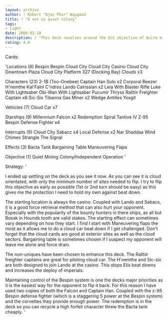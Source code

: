 ```yaml
---
layout: archive
author: ! Robert "Djas Phur" Waygood
title: ! "A not so quiet colony"
tags:
- Light
date: 2000-02-10
description: ! "This deck revolves around the ECC objective of Quite mining Colony/Independent Operation. There seem to be many variations on this deck. A common form is one that uses all the Cloud City sites and once flipped, uses Cloud City Celebration for force retrie"
rating: 4.0
---
```

Cards: 

'Locations (8)
Bespin
Bespin Cloud City
Cloud City Casino
Cloud City Downtown Plaza
Cloud City Platform 327 (Docking Bay)
Clouds	x3

Characters (23)
2-1B (Too-Onebee)
Captain Han Solo  x2
Corporal Beezer
H'nemthe
Kal'Falnl C'ndros
Lando Calrissian  x2
Leia With Blaster Rifle
Luke With Lightsaber
Obi-Wan With Lightsaber
Pucumir Thryss
Ralltiir Freighter Captain  x6
Sic-Six
Tibanna Gas Miner  x2
Wedge Antilles
Yoxgit

Vehicles (7)
Cloud Car  x7

Starships (9)
Millennium Falcon  x2
Redemption
Spiral
Tantive IV
Z-95 Bespin Defense Fighter  x4

Interrupts (9)
Cloud City Sabacc  x4
Local Defense  x2
Nar Shaddaa Wind Chimes
Strangle
The Signal

Effects (3)
Bacta Tank
Bargaining Table
Maneuvering Flaps

Objective (1)
Quiet Mining Colony/Independent Operation
'

Strategy: '

I ended up settling on the deck as you see it now. As you can see it is cloud orientated, with only the minimum number of sites needed to flip. I try to flip this objective as early as possible (1st or 2nd turn should be easy) as this gives me the protection I need to hold my own against beat down.

The starting location is always the casino. Coupled with Lando and Sabacs, it is a good force retrieval method that can also hurt your opponent. Especially with the popularity of the bounty hunters in there ships, as all but Bossk in Hounds tooth are valid stakes. The starting effect can sometimes vary depending on how they start. I find I start with Maneuvering flaps the most as it allows me to do a cloud car beat down if I get challenged. Don't forget that the cloud cards are good at exterior sites as well as the cloud sectors. Bargaining table is sometimes chosen if I suspect my opponent will leave me alone and force drain.

The non-uniques have been chosen to enhance this deck. The Ralltiir freighter captains are great for piloting cloud car. The H'nemthe and Sic-six are both designed to join Lando at the casino. This stops Elis beat downs and increases the deploy of imperials.

Maintaining control of the Bespin system is one the decks major priorities as it is the easiest way for the opponent to flip it back. For this reason I have used two copies of both the Falcon and Captain Han. Coupled with the z-95 Bespin defense fighter (which is a staggering 5 power at the Bespin system) and the corvettes  they provide enough power. The redemption is in the deck so you can  recycle a high forfeit character threw the Bacta tank cheaply.
'